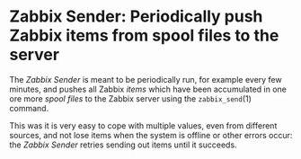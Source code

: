 # Zabbix Sender: Periodically push Zabbix items from spool files to the server

The _Zabbix Sender_ is meant to be periodically run, for example every few
minutes, and pushes all Zabbix _items_ which have been accumulated in one ore
more _spool files_ to the Zabbix server using the `zabbix_send`(1) command.

This was it is very easy to cope with multiple values, even from different
sources, and not lose items when the system is offline or other errors occur:
the _Zabbix Sender_ retries sending out items until it succeeds.
